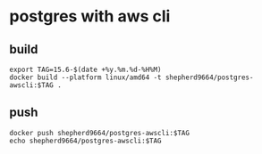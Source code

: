 # postgres with aws cli

## build

```shell
export TAG=15.6-$(date +%y.%m.%d-%H%M)
docker build --platform linux/amd64 -t shepherd9664/postgres-awscli:$TAG .
```

## push

```shell
docker push shepherd9664/postgres-awscli:$TAG
echo shepherd9664/postgres-awscli:$TAG
```

